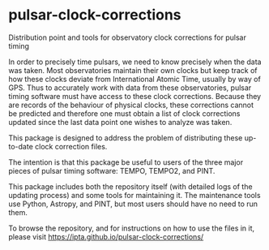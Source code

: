 # pulsar-clock-corrections

Distribution point and tools for observatory clock corrections for pulsar timing

In order to precisely time pulsars, we need to know precisely when the data was
taken. Most observatories maintain their own clocks but keep track of how these
clocks deviate from International Atomic Time, usually by way of GPS. Thus to
accurately work with data from these observatories, pulsar timing software must
have access to these clock corrections. Because they are records of the
behaviour of physical clocks, these corrections cannot be predicted and
therefore one must obtain a list of clock corrections updated since the last
data point one wishes to analyze was taken. 

This package is designed to address the problem of distributing these
up-to-date clock correction files.

The intention is that this package be useful to users of the three major pieces
of pulsar timing software: TEMPO, TEMPO2, and PINT.

This package includes both the repository itself (with detailed logs of the
updating process) and some tools for maintaining it. The maintenance tools
use Python, Astropy, and PINT, but most users should have no need to run them.

To browse the repository, and for instructions on how to use the files in it,
please visit https://ipta.github.io/pulsar-clock-corrections/

